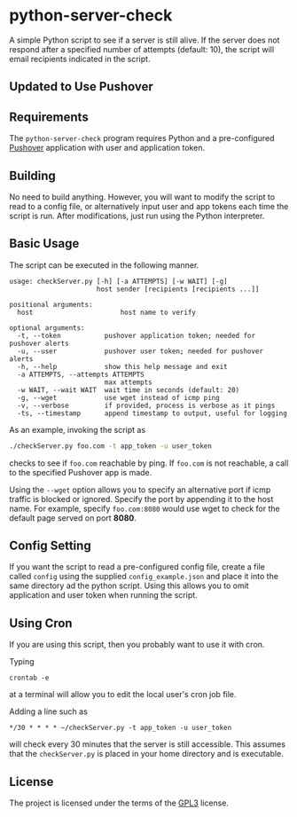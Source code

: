 # python-server-check

A simple Python script to see if a server is still alive. If the
server does not respond after a specified number of attempts (default: 10), the script will email
recipients indicated in the script.

## Updated to Use Pushover

## Requirements

<!-- The `python-server-check` program requires Python and *some* email daemon is installed.  On Debian-based systems, [Exim4](https://wiki.debian.org/Exim) is a reasonable choice.  It can be installed and configured using the following commands.

```
sudo apt-get install exim4
sudo dpkg-reconfigure exim4-config
```
 -->

The `python-server-check` program requires Python and a pre-configured [Pushover](https://pushover.net) application with user and application token.  

## Building

<!-- No need to build anything.  However, you will want to modify the
script to send email to the appropriate people.  After modifications,
just run using the Python interpreter. -->

No need to build anything.  However, you will want to modify the
script to read to a config file, or alternatively input user and app tokens each time the script is run.  After modifications,
just run using the Python interpreter.

## Basic Usage

The script can be executed in the following manner.

```
usage: checkServer.py [-h] [-a ATTEMPTS] [-w WAIT] [-g]
                      host sender [recipients [recipients ...]]

positional arguments:
  host                      host name to verify

optional arguments:
  -t, --token           pushover application token; needed for pushover alerts
  -u, --user            pushover user token; needed for pushover alerts
  -h, --help            show this help message and exit
  -a ATTEMPTS, --attempts ATTEMPTS
                        max attempts
  -w WAIT, --wait WAIT  wait time in seconds (default: 20)
  -g, --wget            use wget instead of icmp ping
  -v, --verbose         if provided, process is verbose as it pings
  -ts, --timestamp      append timestamp to output, useful for logging
```

As an example, invoking the script as

```bash
./checkServer.py foo.com -t app_token -u user_token
```

checks to see if `foo.com` reachable by ping.  If `foo.com` is not
reachable, a call to the specified Pushover app is made.

Using the `--wget` option allows you to specify an alternative port if
icmp traffic is blocked or ignored.  Specify the port by appending it
to the host name.  For example, specify `foo.com:8080` would use wget
to check for the default page served on port **8080**.

## Config Setting
If you want the script to read a pre-configured config file, create a file called `config` using the supplied `config_example.json` and place it into the same directory ad the python script. Using this allows you to omit application and user token when running the script.

## Using Cron

If you are using this script, then you probably want to use it with cron.

Typing

```
crontab -e
```

at a terminal will allow you to edit the local user's cron job file.

Adding a line such as

```
*/30 * * * * ~/checkServer.py -t app_token -u user_token
```

will check every 30 minutes that the server is still accessible.  This
assumes that the `checkServer.py` is placed in your home directory and
is executable.

## License

The project is licensed under the terms of the
[GPL3](https://www.gnu.org/licenses/gpl-3.0.en.html) license.
